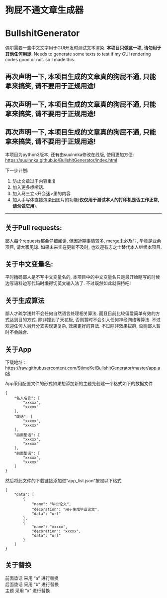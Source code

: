 # 狗屁不通文章生成器
# BullshitGenerator

偶尔需要一些中文文字用于GUI开发时测试文本渲染. __本项目只做这一项, 请勿用于其他任何用途__.
Needs to generate some texts to test if my GUI rendering codes good or not. so I made this.

## 再次声明一下, 本项目生成的文章真的狗屁不通, 只能拿来搞笑, 请不要用于正规用途!
## 再次声明一下, 本项目生成的文章真的狗屁不通, 只能拿来搞笑, 请不要用于正规用途!
## 再次声明一下, 本项目生成的文章真的狗屁不通, 只能拿来搞笑, 请不要用于正规用途!

本项目为python3版本, 还有由suulnnka修改在线版, 使用更加方便:
https://suulnnka.github.io/BullshitGenerator/index.html

下一步计划:
1. 防止文章过于内容重复
1. 加入更多啰嗦话.
1. 加入马三立<开会迷>里的内容
1. 加入手写体直接渲染出图片的功能(__仅仅用于测试本人的打印机是否工作正常, 请勿做它用__).

----

## 关于Pull requests:

鄙人每个requests都会仔细阅读, 但因近期事情较多, merge未必及时, 毕竟是业余项目, 请大家见谅. 如果未来实在更新不及时, 也欢迎有志之士替代本人继续本项目.

## 关于中文变量名:

平时撸码鄙人是不写中文变量名的, 本项目中的中文变量名只是最开始瞎写的时候边写语料边写代码时懒得切英文输入法了. 不过既然如此就保持吧!

## 关于生成算法

鄙人才疏学浅并不会任何自然语言处理相关算法. 而且目前比较偏爱简单有效的方式达到目的方式. 除非撞到了天花板, 否则暂时不会引入任何神经网络等算法. 不过欢迎任何人另开分支实现更复杂, 效果更好的算法. 不过除非效果拔群, 否则鄙人暂时不会融合.

## 关于App
下载地址：https://raw.githubusercontent.com/StimeKe/BullshitGenerator/master/app.apk

App采用配置文件的形式如果想添加新的主题先创建一个格式如下的数据文件
```
{
    "名人名言": [
        "xxxxx",
        "xxxxx"
    ],
    "废话": [
        "xxxxx",
        "xxxxx"
    ],
    "后面垫话": [
        "xxxxx",
        "xxxxx"
    ],
    "前面垫话": [
        "xxxxx",
        "xxxxx"
    ]
}
```
然后将此文件的下载链接添加进“app_list.json”按照以下格式
```
{
    "data": [
        {
            "name": "毕业论文",
            "decoration": "用于生成毕业论文",
            "data": "url"
        },
        {
            "name": "xxxxx",
            "decoration": "xxxxx",
            "data": "url"
        }
    ]
}
```
## 关于替换
前面垫话 采用 “a” 进行替换\
后面垫话 采用 “b” 进行替换\
主题 采用 “x” 进行替换